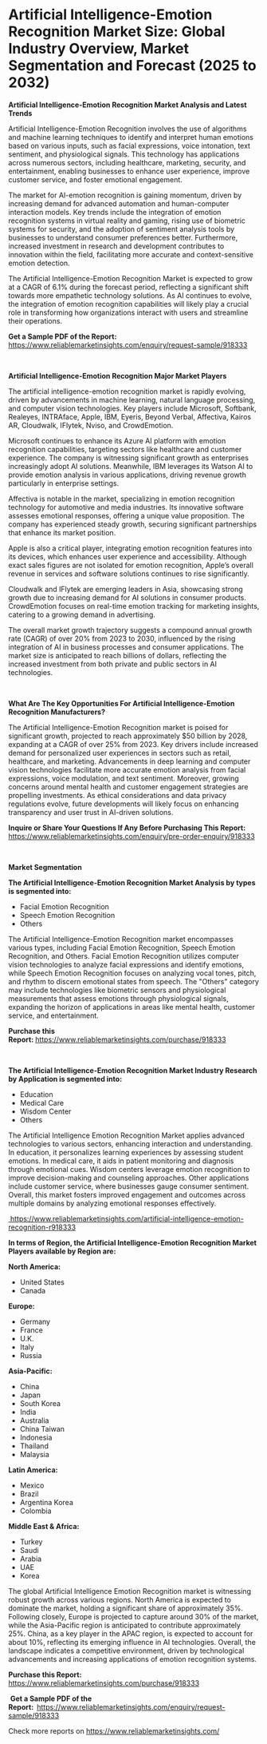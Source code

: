 <p><h1>Artificial Intelligence-Emotion Recognition Market Size: Global Industry Overview, Market Segmentation and Forecast (2025 to 2032)</h1></p><p><strong>Artificial Intelligence-Emotion Recognition Market Analysis and Latest Trends</strong></p>
<p><p>Artificial Intelligence-Emotion Recognition involves the use of algorithms and machine learning techniques to identify and interpret human emotions based on various inputs, such as facial expressions, voice intonation, text sentiment, and physiological signals. This technology has applications across numerous sectors, including healthcare, marketing, security, and entertainment, enabling businesses to enhance user experience, improve customer service, and foster emotional engagement.</p><p>The market for AI-emotion recognition is gaining momentum, driven by increasing demand for advanced automation and human-computer interaction models. Key trends include the integration of emotion recognition systems in virtual reality and gaming, rising use of biometric systems for security, and the adoption of sentiment analysis tools by businesses to understand consumer preferences better. Furthermore, increased investment in research and development contributes to innovation within the field, facilitating more accurate and context-sensitive emotion detection.</p><p>The Artificial Intelligence-Emotion Recognition Market is expected to grow at a CAGR of 6.1% during the forecast period, reflecting a significant shift towards more empathetic technology solutions. As AI continues to evolve, the integration of emotion recognition capabilities will likely play a crucial role in transforming how organizations interact with users and streamline their operations.</p></p>
<p><strong>Get a Sample PDF of the Report:&nbsp;</strong> <a href="https://www.reliablemarketinsights.com/enquiry/request-sample/918333?utm_campaign=3036&utm_medium=2&utm_source=Github&utm_content=ia&utm_term=11032025&utm_id=artificial-intelligence-emotion-recognition">https://www.reliablemarketinsights.com/enquiry/request-sample/918333</a></p>
<p>&nbsp;</p>
<p><strong>Artificial Intelligence-Emotion Recognition Major Market Players</strong></p>
<p><p>The artificial intelligence-emotion recognition market is rapidly evolving, driven by advancements in machine learning, natural language processing, and computer vision technologies. Key players include Microsoft, Softbank, Realeyes, INTRAface, Apple, IBM, Eyeris, Beyond Verbal, Affectiva, Kairos AR, Cloudwalk, IFlytek, Nviso, and CrowdEmotion.</p><p>Microsoft continues to enhance its Azure AI platform with emotion recognition capabilities, targeting sectors like healthcare and customer experience. The company is witnessing significant growth as enterprises increasingly adopt AI solutions. Meanwhile, IBM leverages its Watson AI to provide emotion analysis in various applications, driving revenue growth particularly in enterprise settings.</p><p>Affectiva is notable in the market, specializing in emotion recognition technology for automotive and media industries. Its innovative software assesses emotional responses, offering a unique value proposition. The company has experienced steady growth, securing significant partnerships that enhance its market position.</p><p>Apple is also a critical player, integrating emotion recognition features into its devices, which enhances user experience and accessibility. Although exact sales figures are not isolated for emotion recognition, Apple’s overall revenue in services and software solutions continues to rise significantly.</p><p>Cloudwalk and IFlytek are emerging leaders in Asia, showcasing strong growth due to increasing demand for AI solutions in consumer products. CrowdEmotion focuses on real-time emotion tracking for marketing insights, catering to a growing demand in advertising.</p><p>The overall market growth trajectory suggests a compound annual growth rate (CAGR) of over 20% from 2023 to 2030, influenced by the rising integration of AI in business processes and consumer applications. The market size is anticipated to reach billions of dollars, reflecting the increased investment from both private and public sectors in AI technologies.</p></p>
<p>&nbsp;</p>
<p><strong>What Are The Key Opportunities For Artificial Intelligence-Emotion Recognition Manufacturers?</strong></p>
<p><p>The Artificial Intelligence-Emotion Recognition market is poised for significant growth, projected to reach approximately $50 billion by 2028, expanding at a CAGR of over 25% from 2023. Key drivers include increased demand for personalized user experiences in sectors such as retail, healthcare, and marketing. Advancements in deep learning and computer vision technologies facilitate more accurate emotion analysis from facial expressions, voice modulation, and text sentiment. Moreover, growing concerns around mental health and customer engagement strategies are propelling investments. As ethical considerations and data privacy regulations evolve, future developments will likely focus on enhancing transparency and user trust in AI-driven solutions.</p></p>
<p><strong>Inquire or Share Your Questions If Any Before Purchasing This Report:</strong> <a href="https://www.reliablemarketinsights.com/enquiry/pre-order-enquiry/918333?utm_campaign=3036&utm_medium=2&utm_source=Github&utm_content=ia&utm_term=11032025&utm_id=artificial-intelligence-emotion-recognition">https://www.reliablemarketinsights.com/enquiry/pre-order-enquiry/918333</a></p>
<p>&nbsp;</p>
<p><strong>Market Segmentation</strong></p>
<p><strong>The Artificial Intelligence-Emotion Recognition Market Analysis by types is segmented into:</strong></p>
<p><ul><li>Facial Emotion Recognition</li><li>Speech Emotion Recognition</li><li>Others</li></ul></p>
<p><p>The Artificial Intelligence-Emotion Recognition market encompasses various types, including Facial Emotion Recognition, Speech Emotion Recognition, and Others. Facial Emotion Recognition utilizes computer vision technologies to analyze facial expressions and identify emotions, while Speech Emotion Recognition focuses on analyzing vocal tones, pitch, and rhythm to discern emotional states from speech. The "Others" category may include technologies like biometric sensors and physiological measurements that assess emotions through physiological signals, expanding the horizon of applications in areas like mental health, customer service, and entertainment.</p></p>
<p><strong>Purchase this Report:&nbsp;</strong><a href="https://www.reliablemarketinsights.com/purchase/918333?utm_campaign=3036&utm_medium=2&utm_source=Github&utm_content=ia&utm_term=11032025&utm_id=artificial-intelligence-emotion-recognition">https://www.reliablemarketinsights.com/purchase/918333</a></p>
<p>&nbsp;</p>
<p><strong>The Artificial Intelligence-Emotion Recognition Market Industry Research by Application is segmented into:</strong></p>
<p><ul><li>Education</li><li>Medical Care</li><li>Wisdom Center</li><li>Others</li></ul></p>
<p><p>The Artificial Intelligence Emotion Recognition Market applies advanced technologies to various sectors, enhancing interaction and understanding. In education, it personalizes learning experiences by assessing student emotions. In medical care, it aids in patient monitoring and diagnosis through emotional cues. Wisdom centers leverage emotion recognition to improve decision-making and counseling approaches. Other applications include customer service, where businesses gauge consumer sentiment. Overall, this market fosters improved engagement and outcomes across multiple domains by analyzing emotional responses effectively.</p></p>
<p><a href="https://www.reliablemarketinsights.com/artificial-intelligence-emotion-recognition-r918333?utm_campaign=3036&utm_medium=2&utm_source=Github&utm_content=ia&utm_term=11032025&utm_id=artificial-intelligence-emotion-recognition">&nbsp;https://www.reliablemarketinsights.com/artificial-intelligence-emotion-recognition-r918333</a></p>
<p><strong>In terms of Region, the Artificial Intelligence-Emotion Recognition Market Players available by Region are:</strong></p>
<p>
    <p> <strong> North America: </strong>
        <ul>
            <li>United States</li>
            <li>Canada</li>
        </ul>
        </p> 
    <p> <strong> Europe: </strong>
        <ul>
            <li>Germany</li>
            <li>France</li>
            <li>U.K.</li>
            <li>Italy</li>
            <li>Russia</li>
        </ul>
        </p> 
    <p> <strong> Asia-Pacific: </strong>
        <ul>
            <li>China</li>
            <li>Japan</li>
            <li>South Korea</li>
            <li>India</li>
            <li>Australia</li>
            <li>China Taiwan</li>
            <li>Indonesia</li>
            <li>Thailand</li>
            <li>Malaysia</li>
        </ul>
        </p> 
    <p> <strong> Latin America: </strong>
        <ul>
            <li>Mexico</li>
            <li>Brazil</li>
            <li>Argentina Korea</li>
            <li>Colombia</li>
        </ul>
        </p> 
    <p> <strong> Middle East & Africa: </strong>
        <ul>
            <li>Turkey</li>
            <li>Saudi</li>
            <li>Arabia</li>
            <li>UAE</li>
            <li>Korea</li>
        </ul>
    </p>
    </p>
<p><p>The global Artificial Intelligence Emotion Recognition market is witnessing robust growth across various regions. North America is expected to dominate the market, holding a significant share of approximately 35%. Following closely, Europe is projected to capture around 30% of the market, while the Asia-Pacific region is anticipated to contribute approximately 25%. China, as a key player in the APAC region, is expected to account for about 10%, reflecting its emerging influence in AI technologies. Overall, the landscape indicates a competitive environment, driven by technological advancements and increasing applications of emotion recognition systems.</p></p>
<p><strong>Purchase this Report: </strong><a href="https://www.reliablemarketinsights.com/purchase/918333?utm_campaign=3036&utm_medium=2&utm_source=Github&utm_content=ia&utm_term=11032025&utm_id=artificial-intelligence-emotion-recognition">https://www.reliablemarketinsights.com/purchase/918333</a></p>
<p>&nbsp;<strong>Get a Sample PDF of the Report:&nbsp;&nbsp;</strong><a href="https://www.reliablemarketinsights.com/enquiry/request-sample/918333?utm_campaign=3036&utm_medium=2&utm_source=Github&utm_content=ia&utm_term=11032025&utm_id=artificial-intelligence-emotion-recognition">https://www.reliablemarketinsights.com/enquiry/request-sample/918333</a></p>
<p><strong></strong></p>
<p>Check more reports on <a href="https://www.reliablemarketinsights.com/?utm_campaign=3036&utm_medium=2&utm_source=Github&utm_content=ia&utm_term=11032025&utm_id=artificial-intelligence-emotion-recognition">https://www.reliablemarketinsights.com/</a></p>